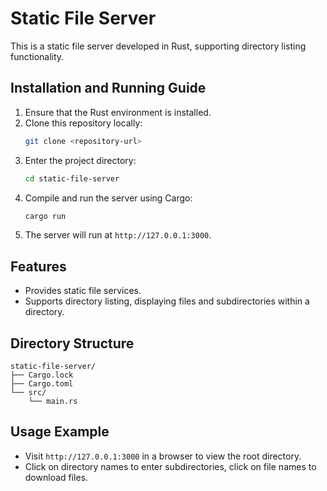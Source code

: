 # Static File Server

This is a static file server developed in Rust, supporting directory listing functionality.

## Installation and Running Guide

1. Ensure that the Rust environment is installed.
2. Clone this repository locally:
   ```bash
   git clone <repository-url>
   ```
3. Enter the project directory:
   ```bash
   cd static-file-server
   ```
4. Compile and run the server using Cargo:
   ```bash
   cargo run
   ```
5. The server will run at `http://127.0.0.1:3000`.

## Features

- Provides static file services.
- Supports directory listing, displaying files and subdirectories within a directory.

## Directory Structure

```
static-file-server/
├── Cargo.lock
├── Cargo.toml
└── src/
    └── main.rs
```

## Usage Example

- Visit `http://127.0.0.1:3000` in a browser to view the root directory.
- Click on directory names to enter subdirectories, click on file names to download files.